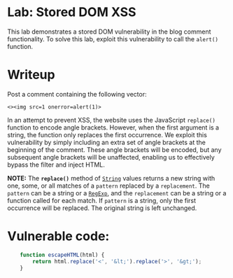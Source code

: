 # Lab: Stored DOM XSS

This lab demonstrates a stored DOM vulnerability in the blog comment functionality. To solve this lab, exploit this vulnerability to call the `alert()` function.

# Writeup

Post a comment containing the following vector:

`<><img src=1 onerror=alert(1)>`

In an attempt to prevent XSS, the website uses the JavaScript `replace()` function to encode angle brackets. However, when the first argument is a string, the function only replaces the first occurrence. We exploit this vulnerability by simply including an extra set of angle brackets at the beginning of the comment. These angle brackets will be encoded, but any subsequent angle brackets will be unaffected, enabling us to effectively bypass the filter and inject HTML.

**NOTE:**
The **`replace()`** method of [`String`](https://developer.mozilla.org/en-US/docs/Web/JavaScript/Reference/Global_Objects/String) values returns a new string with one, some, or all matches of a `pattern` replaced by a `replacement`. The `pattern` can be a string or a [`RegExp`](https://developer.mozilla.org/en-US/docs/Web/JavaScript/Reference/Global_Objects/RegExp), and the `replacement` can be a string or a function called for each match. If `pattern` is a string, only the first occurrence will be replaced. The original string is left unchanged.

# Vulnerable code:

```JavaScript
    function escapeHTML(html) {
        return html.replace('<', '&lt;').replace('>', '&gt;');
    }
```